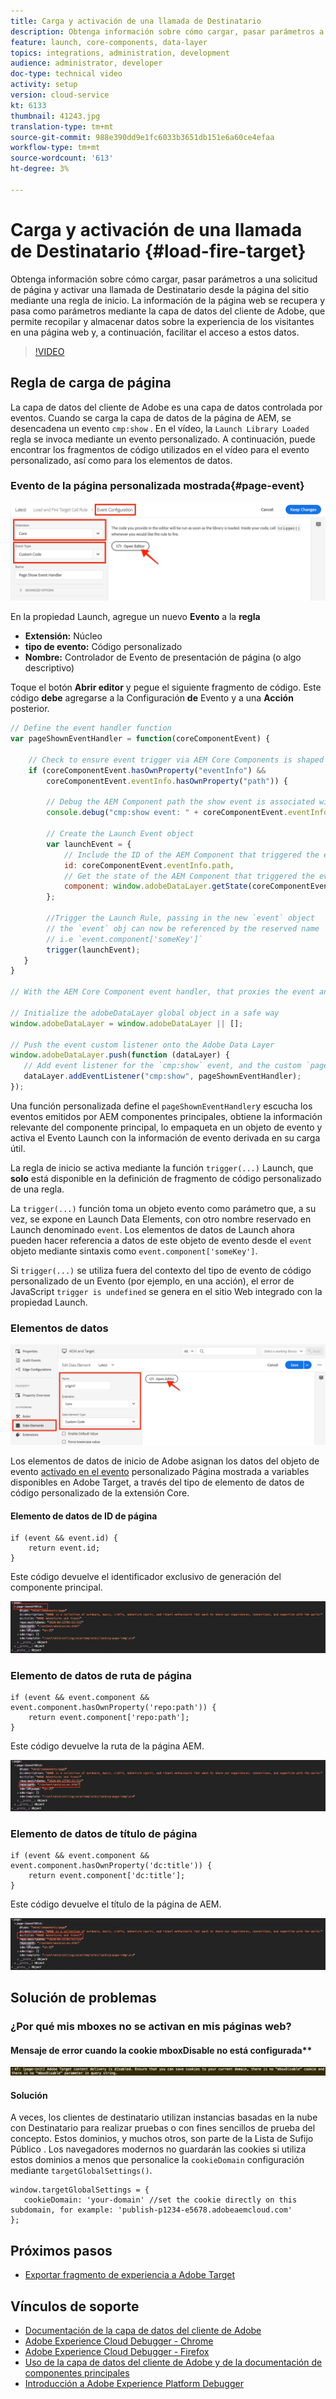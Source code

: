 ```yaml
---
title: Carga y activación de una llamada de Destinatario
description: Obtenga información sobre cómo cargar, pasar parámetros a una solicitud de página y activar una llamada de Destinatario desde la página del sitio mediante una regla de inicio. La información de la página se recupera y pasa como parámetros mediante la capa de datos del cliente de Adobe, que permite recopilar y almacenar datos sobre la experiencia de los visitantes en una página web y, a continuación, facilitar el acceso a estos datos.
feature: launch, core-components, data-layer
topics: integrations, administration, development
audience: administrator, developer
doc-type: technical video
activity: setup
version: cloud-service
kt: 6133
thumbnail: 41243.jpg
translation-type: tm+mt
source-git-commit: 988e390dd9e1fc6033b3651db151e6a60ce4efaa
workflow-type: tm+mt
source-wordcount: '613'
ht-degree: 3%

---
```



# Carga y activación de una llamada de Destinatario {#load-fire-target}

Obtenga información sobre cómo cargar, pasar parámetros a una solicitud de página y activar una llamada de Destinatario desde la página del sitio mediante una regla de inicio. La información de la página web se recupera y pasa como parámetros mediante la capa de datos del cliente de Adobe, que permite recopilar y almacenar datos sobre la experiencia de los visitantes en una página web y, a continuación, facilitar el acceso a estos datos.

>[!VIDEO](https://video.tv.adobe.com/v/41243?quality=12&learn=on)

## Regla de carga de página

La capa de datos del cliente de Adobe es una capa de datos controlada por eventos. Cuando se carga la capa de datos de la página de AEM, se desencadena un evento `cmp:show` . En el vídeo, la `Launch Library Loaded` regla se invoca mediante un evento personalizado. A continuación, puede encontrar los fragmentos de código utilizados en el vídeo para el evento personalizado, así como para los elementos de datos.

### Evento de la página personalizada mostrada{#page-event}

![La página muestra la configuración del evento y el código personalizado](assets/load-and-fire-target-call.png)

En la propiedad Launch, agregue un nuevo **Evento** a la **regla**

+ __Extensión:__ Núcleo
+ __tipo de evento:__ Código personalizado
+ __Nombre:__ Controlador de Evento de presentación de página (o algo descriptivo)

Toque el botón __Abrir editor__ y pegue el siguiente fragmento de código. Este código __debe__ agregarse a la Configuración __de__ Evento y a una __Acción__ posterior.

```javascript
// Define the event handler function
var pageShownEventHandler = function(coreComponentEvent) {

    // Check to ensure event trigger via AEM Core Components is shaped correctly
    if (coreComponentEvent.hasOwnProperty("eventInfo") && 
        coreComponentEvent.eventInfo.hasOwnProperty("path")) {
    
        // Debug the AEM Component path the show event is associated with
        console.debug("cmp:show event: " + coreComponentEvent.eventInfo.path);

        // Create the Launch Event object
        var launchEvent = {
            // Include the ID of the AEM Component that triggered the event
            id: coreComponentEvent.eventInfo.path,
            // Get the state of the AEM Component that triggered the event           
            component: window.adobeDataLayer.getState(coreComponentEvent.eventInfo.path)
        };

        //Trigger the Launch Rule, passing in the new `event` object
        // the `event` obj can now be referenced by the reserved name `event` by other Launch data elements
        // i.e `event.component['someKey']`
        trigger(launchEvent);
   }
}

// With the AEM Core Component event handler, that proxies the event and relevant information to Adobe Launch, defined above...

// Initialize the adobeDataLayer global object in a safe way
window.adobeDataLayer = window.adobeDataLayer || [];

// Push the event custom listener onto the Adobe Data Layer
window.adobeDataLayer.push(function (dataLayer) {
   // Add event listener for the `cmp:show` event, and the custom `pageShownEventHandler` function as the callback
   dataLayer.addEventListener("cmp:show", pageShownEventHandler);
});
```

Una función personalizada define el `pageShownEventHandler`y escucha los eventos emitidos por AEM componentes principales, obtiene la información relevante del componente principal, lo empaqueta en un objeto de evento y activa el Evento Launch con la información de evento derivada en su carga útil.

La regla de inicio se activa mediante la función `trigger(...)` Launch, que __solo__ está disponible en la definición de fragmento de código personalizado de una regla.

La `trigger(...)` función toma un objeto evento como parámetro que, a su vez, se expone en Launch Data Elements, con otro nombre reservado en Launch denominado `event`. Los elementos de datos de Launch ahora pueden hacer referencia a datos de este objeto de evento desde el `event` objeto mediante sintaxis como `event.component['someKey']`.

Si `trigger(...)` se utiliza fuera del contexto del tipo de evento de código personalizado de un Evento (por ejemplo, en una acción), el error de JavaScript `trigger is undefined` se genera en el sitio Web integrado con la propiedad Launch.


### Elementos de datos

![Elementos de datos](assets/data-elements.png)

Los elementos de datos de inicio de Adobe asignan los datos del objeto de evento [activado en el evento](#page-event) personalizado Página mostrada a variables disponibles en Adobe Target, a través del tipo de elemento de datos de código personalizado de la extensión Core.

#### Elemento de datos de ID de página

```
if (event && event.id) {
    return event.id;
}
```

Este código devuelve el identificador exclusivo de generación del componente principal.

![ID de página](assets/pageid.png)

### Elemento de datos de ruta de página

```
if (event && event.component && event.component.hasOwnProperty('repo:path')) {
    return event.component['repo:path'];
}
```

Este código devuelve la ruta de la página AEM.

![Ruta de página](assets/pagepath.png)

### Elemento de datos de título de página

```
if (event && event.component && event.component.hasOwnProperty('dc:title')) {
    return event.component['dc:title'];
}
```

Este código devuelve el título de la página de AEM.

![Título de página](assets/pagetitle.png)

## Solución de problemas

### ¿Por qué mis mboxes no se activan en mis páginas web?

#### Mensaje de error cuando la cookie mboxDisable no está configurada**

![Error de dominio de cookie de destinatario](assets/target-cookie-error.png)

#### Solución

A veces, los clientes de destinatario utilizan instancias basadas en la nube con Destinatario para realizar pruebas o con fines sencillos de prueba del concepto. Estos dominios, y muchos otros, son parte de la Lista de Sufijo Público .
Los navegadores modernos no guardarán las cookies si utiliza estos dominios a menos que personalice la `cookieDomain` configuración mediante `targetGlobalSettings()`.

```
window.targetGlobalSettings = {  
   cookieDomain: 'your-domain' //set the cookie directly on this subdomain, for example: 'publish-p1234-e5678.adobeaemcloud.com'
};
```

## Próximos pasos

+ [Exportar fragmento de experiencia a Adobe Target](./export-experience-fragment-target.md)

## Vínculos de soporte

+ [Documentación de la capa de datos del cliente de Adobe](https://github.com/adobe/adobe-client-data-layer/wiki)
+ [Adobe Experience Cloud Debugger - Chrome](https://chrome.google.com/webstore/detail/adobe-experience-cloud-de/ocdmogmohccmeicdhlhhgepeaijenapj)
+ [Adobe Experience Cloud Debugger - Firefox](https://addons.mozilla.org/en-US/firefox/addon/adobe-experience-platform-dbg/)
+ [Uso de la capa de datos del cliente de Adobe y de la documentación de componentes principales](https://docs.adobe.com/content/help/es-ES/experience-manager-core-components/using/developing/data-layer/overview.html)
+ [Introducción a Adobe Experience Platform Debugger](https://docs.adobe.com/content/help/en/platform-learn/tutorials/data-ingestion/web-sdk/introduction-to-the-experience-platform-debugger.html)